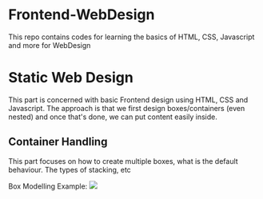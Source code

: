 # Frontend-WebDesign
This repo contains codes for learning the basics of HTML, CSS, Javascript and more for WebDesign

# Static Web Design
This part is concerned with basic Frontend design using HTML, CSS and Javascript. The approach is that we first design boxes/containers (even nested) and once that's done, we can put content easily inside.

## Container Handling
This part focuses on how to create multiple boxes, what is the default behaviour. The types of stacking, etc

Box Modelling Example:
![](https://github.com/Avenge-PRC777/Frontend-WebDesign/blob/main/Static%20Web%20Design/1_Box_or_Container_Handling/GIFs/boxmodelgif.gif)
